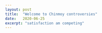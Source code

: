 ```yaml
---
layout: post
title:  "Welcome to Chinmoy controversies"
date:   2020-06-25
excerpt: "satisfaction am competing"
---
```

